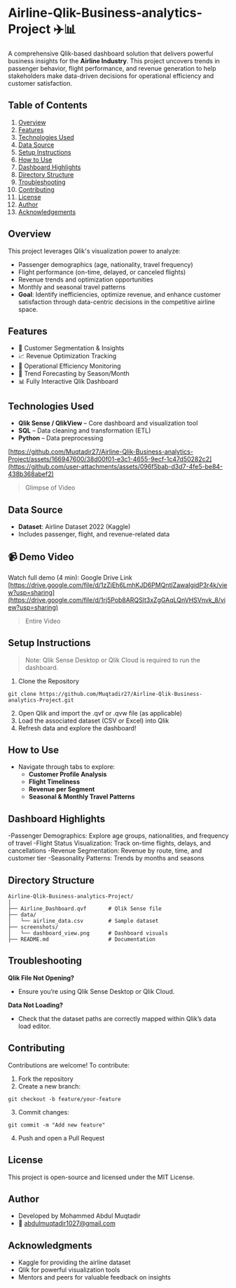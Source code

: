 # **Airline-Qlik-Business-analytics-Project ✈️📊**
A comprehensive Qlik-based dashboard solution that delivers powerful business insights for the **Airline Industry**. This project uncovers trends in passenger behavior, flight performance, and revenue generation to help stakeholders make data-driven decisions for operational efficiency and customer satisfaction.

## **Table of Contents**

1. [Overview](#overview)
2. [Features](#features)
3. [Technologies Used](#technologies-used)
4. [Data Source](#data-source)
5. [Setup Instructions](#setup-instructions)
6. [How to Use](#how-to-use)
7. [Dashboard Highlights](#dashboard-highlights)
8. [Directory Structure](#directory-structure)
9. [Troubleshooting](#troubleshooting)
10. [Contributing](#contributing)
11. [License](#license)
12. [Author](#author)
13. [Acknowledgements](#acknowledgments)


## **Overview**
This project leverages Qlik's visualization power to analyze:

- Passenger demographics (age, nationality, travel frequency)
- Flight performance (on-time, delayed, or canceled flights)
- Revenue trends and optimization opportunities
- Monthly and seasonal travel patterns           
- **Goal**: Identify inefficiencies, optimize revenue, and enhance customer satisfaction through data-centric decisions in the competitive airline space.

## **Features**
- 🎯 Customer Segmentation & Insights
- 📈 Revenue Optimization Tracking
- 🚀 Operational Efficiency Monitoring
- 📅 Trend Forecasting by Season/Month
- 📊 Fully Interactive Qlik Dashboard

## **Technologies Used**
- **Qlik Sense / QlikView** – Core dashboard and visualization tool
- **SQL** – Data cleaning and transformation (ETL)
- **Python**  – Data preprocessing

  
[https://github.com/Muqtadir27/Airline-Qlik-Business-analytics-Project/assets/166947600/38d00f01-e3c1-4655-9ecf-1c47d50282c2](https://github.com/user-attachments/assets/096f5bab-d3d7-4fe5-be84-438b368abef2)
>Glimpse of Video

## **Data Source**
- **Dataset**: Airline Dataset 2022 (Kaggle)
- Includes passenger, flight, and revenue-related data

## **📹 Demo Video**
Watch full demo (4 min): Google Drive Link
[https://drive.google.com/file/d/1zZjEh6LmhKJD6PMQntIZawaIgidP3r4k/view?usp=sharing](https://drive.google.com/file/d/1rj5Pob8ARQSlt3xZgGAqLQnVHSVnvk_8/view?usp=sharing)

>Entire Video


## **Setup Instructions**
>Note: Qlik Sense Desktop or Qlik Cloud is required to run the dashboard.

1. Clone the Repository
```
git clone https://github.com/Muqtadir27/Airline-Qlik-Business-analytics-Project.git
```
2. Open Qlik and import the .qvf or .qvw file (as applicable)
3. Load the associated dataset (CSV or Excel) into Qlik
4. Refresh data and explore the dashboard!

## **How to Use**
- Navigate through tabs to explore:             
  - **Customer Profile Analysis**
  - **Flight Timeliness**
  - **Revenue per Segment**
  - **Seasonal & Monthly Travel Patterns**



## **Dashboard Highlights** ##
-Passenger Demographics: Explore age groups, nationalities, and frequency of travel
-Flight Status Visualization: Track on-time flights, delays, and cancellations
-Revenue Segmentation: Revenue by route, time, and customer tier
-Seasonality Patterns: Trends by months and seasons

## **Directory Structure** ##
```
Airline-Qlik-Business-analytics-Project/
│
├── Airline_Dashboard.qvf       # Qlik Sense file
├── data/
│   └── airline_data.csv        # Sample dataset
├── screenshots/
│   └── dashboard_view.png      # Dashboard visuals
├── README.md                   # Documentation
```
## **Troubleshooting** ##

**Qlik File Not Opening?**
- Ensure you’re using Qlik Sense Desktop or Qlik Cloud.

**Data Not Loading?**
- Check that the dataset paths are correctly mapped within Qlik’s data load editor.

## **Contributing** ##
Contributions are welcome! To contribute:
1. Fork the repository
2. Create a new branch:

```
git checkout -b feature/your-feature
```
3. Commit changes:
```
git commit -m "Add new feature"
```
4. Push and open a Pull Request

## License
This project is open-source and licensed under the MIT License.

## Author
- Developed by Mohammed Abdul Muqtadir
- 📧 abdulmuqtadir1027@gmail.com

## Acknowledgments
- Kaggle for providing the airline dataset
- Qlik for powerful visualization tools
- Mentors and peers for valuable feedback on insights




